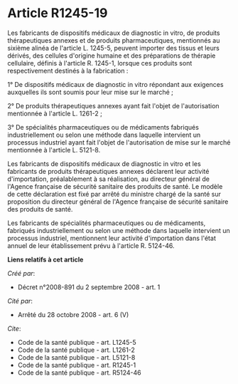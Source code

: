 # Article R1245-19

Les fabricants de dispositifs médicaux de diagnostic in vitro, de produits thérapeutiques annexes et de produits
pharmaceutiques, mentionnés au sixième alinéa de l'article L. 1245-5, peuvent importer des tissus et leurs dérivés, des
cellules d'origine humaine et des préparations de thérapie cellulaire, définis à l'article R. 1245-1, lorsque ces produits
sont respectivement destinés à la fabrication : 

1° De dispositifs médicaux de diagnostic in vitro répondant aux exigences auxquelles ils sont soumis pour leur mise sur le
marché ; 

2° De produits thérapeutiques annexes ayant fait l'objet de l'autorisation mentionnée à l'article L. 1261-2 ; 

3° De spécialités pharmaceutiques ou de médicaments fabriqués industriellement ou selon une méthode dans laquelle intervient
un processus industriel ayant fait l'objet de l'autorisation de mise sur le marché mentionnée à l'article L. 5121-8. 

Les fabricants de dispositifs médicaux de diagnostic in vitro et les fabricants de produits thérapeutiques annexes déclarent
leur activité d'importation, préalablement à sa réalisation, au directeur général de l'Agence française de sécurité sanitaire
des produits de santé. Le modèle de cette déclaration est fixé par arrêté du ministre chargé de la santé sur proposition du
directeur général de l'Agence française de sécurité sanitaire des produits de santé. 

Les fabricants de spécialités pharmaceutiques ou de médicaments, fabriqués industriellement ou selon une méthode dans
laquelle intervient un processus industriel, mentionnent leur activité d'importation dans l'état annuel de leur établissement
prévu à l'article R. 5124-46.

**Liens relatifs à cet article**

_Créé par_:

  - Décret n°2008-891 du 2 septembre 2008 - art. 1

_Cité par_:

  - Arrêté du 28 octobre 2008 - art. 6 (V)

_Cite_:

  - Code de la santé publique - art. L1245-5
  - Code de la santé publique - art. L1261-2
  - Code de la santé publique - art. L5121-8
  - Code de la santé publique - art. R1245-1
  - Code de la santé publique - art. R5124-46
